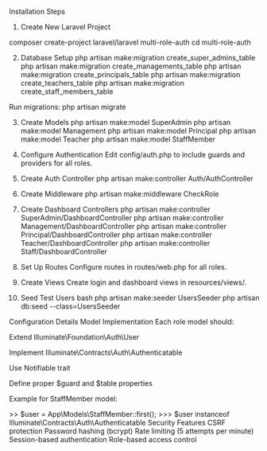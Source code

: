 Installation Steps
1. Create New Laravel Project

composer create-project laravel/laravel multi-role-auth
cd multi-role-auth

2. Database Setup
php artisan make:migration create_super_admins_table
php artisan make:migration create_managements_table
php artisan make:migration create_principals_table
php artisan make:migration create_teachers_table
php artisan make:migration create_staff_members_table

Run migrations:
php artisan migrate

3. Create Models
php artisan make:model SuperAdmin
php artisan make:model Management
php artisan make:model Principal
php artisan make:model Teacher
php artisan make:model StaffMember

4. Configure Authentication
Edit config/auth.php to include guards and providers for all roles.

5. Create Auth Controller
php artisan make:controller Auth/AuthController

6. Create Middleware
php artisan make:middleware CheckRole

7. Create Dashboard Controllers
php artisan make:controller SuperAdmin/DashboardController
php artisan make:controller Management/DashboardController
php artisan make:controller Principal/DashboardController
php artisan make:controller Teacher/DashboardController
php artisan make:controller Staff/DashboardController

8. Set Up Routes
Configure routes in routes/web.php for all roles.

9. Create Views
Create login and dashboard views in resources/views/.

10. Seed Test Users
bash
php artisan make:seeder UsersSeeder
php artisan db:seed --class=UsersSeeder

Configuration Details
Model Implementation
Each role model should:

Extend Illuminate\Foundation\Auth\User

Implement Illuminate\Contracts\Auth\Authenticatable

Use Notifiable trait

Define proper $guard and $table properties

Example for StaffMember model:

<?php

namespace App\Models;

use Illuminate\Foundation\Auth\User as Authenticatable;
use Illuminate\Contracts\Auth\Authenticatable as AuthenticatableContract;
use Illuminate\Notifications\Notifiable;

class StaffMember extends Authenticatable implements AuthenticatableContract
{
    use Notifiable;

    protected $guard = 'staff';
    protected $table = 'staff_members';

}
Auth Controller
The AuthController handles:

Showing login form

Processing login attempts

Handling logout

Redirecting to proper dashboards

Key methods:

showLoginForm() - Displays the login view

login() - Processes login attempts

attemptRole() - Checks credentials against specific role tables

authenticated() - Handles post-login redirection

Middleware
The CheckRole middleware ensures users can only access their role-specific routes.

Testing Credentials
After seeding, use these test credentials:

Role	Email	Password
Super Admin	superadmin@example.com	password
Management	management@example.com	password
Principal	principal@example.com	password
Teacher	teacher@example.com	password
Staff	staff@example.com	password
Troubleshooting
Common Issues
Authentication Interface Error:

Ensure all models properly extend Authenticatable

Implement all required authentication methods

Clear caches with php artisan config:clear and composer dump-autoload

Table Not Found Errors:

Verify table names in migrations match model $table properties

Ensure migrations have run successfully

Redirection Issues:

Check route names in authenticated() method

Verify middleware is properly applied to routes

Debugging Steps
Check Laravel logs: storage/logs/laravel.log

Verify routes: php artisan route:list

Test model authentication:

bash
php artisan tinker
>>> $user = App\Models\StaffMember::first();
>>> $user instanceof Illuminate\Contracts\Auth\Authenticatable
Security Features
CSRF protection

Password hashing (bcrypt)

Rate limiting (5 attempts per minute)

Session-based authentication

Role-based access control

